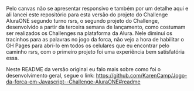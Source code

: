 Pelo canvas não se apresentar responsivo e também por um detalhe aqui e ali lancei este repositório para esta versão do projeto do Challenge AluraONE segundo turno rsrs, o segundo projeto do Challenge, desenvolvido a partir da terceira semana de lançamento, como costumam ser realizados os Challenges na plataforma da Alura. Nele diminuí os tracinhos para as palavras no jogo da forca, não vejo a hora de habilitar o GH Pages para abrí-lo em todos os celulares que eu encontrar pelo caminho rsrs, com o primeiro projeto foi uma experiência bem satisfatória essa.

Neste README da versão original eu falo mais sobre como foi o desenvolvimento geral, segue o link:
https://github.com/KarenCamp/Jogo-da-forca-em-Javascript--Challenge-AluraONE#readme
